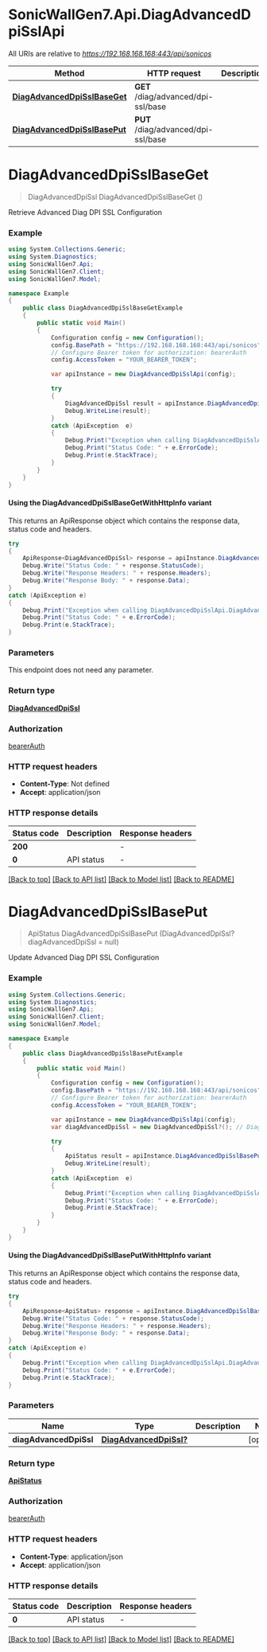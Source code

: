 # SonicWallGen7.Api.DiagAdvancedDpiSslApi

All URIs are relative to *https://192.168.168.168:443/api/sonicos*

| Method | HTTP request | Description |
|--------|--------------|-------------|
| [**DiagAdvancedDpiSslBaseGet**](DiagAdvancedDpiSslApi.md#diagadvanceddpisslbaseget) | **GET** /diag/advanced/dpi-ssl/base |  |
| [**DiagAdvancedDpiSslBasePut**](DiagAdvancedDpiSslApi.md#diagadvanceddpisslbaseput) | **PUT** /diag/advanced/dpi-ssl/base |  |

<a id="diagadvanceddpisslbaseget"></a>
# **DiagAdvancedDpiSslBaseGet**
> DiagAdvancedDpiSsl DiagAdvancedDpiSslBaseGet ()



Retrieve Advanced Diag DPI SSL Configuration

### Example
```csharp
using System.Collections.Generic;
using System.Diagnostics;
using SonicWallGen7.Api;
using SonicWallGen7.Client;
using SonicWallGen7.Model;

namespace Example
{
    public class DiagAdvancedDpiSslBaseGetExample
    {
        public static void Main()
        {
            Configuration config = new Configuration();
            config.BasePath = "https://192.168.168.168:443/api/sonicos";
            // Configure Bearer token for authorization: bearerAuth
            config.AccessToken = "YOUR_BEARER_TOKEN";

            var apiInstance = new DiagAdvancedDpiSslApi(config);

            try
            {
                DiagAdvancedDpiSsl result = apiInstance.DiagAdvancedDpiSslBaseGet();
                Debug.WriteLine(result);
            }
            catch (ApiException  e)
            {
                Debug.Print("Exception when calling DiagAdvancedDpiSslApi.DiagAdvancedDpiSslBaseGet: " + e.Message);
                Debug.Print("Status Code: " + e.ErrorCode);
                Debug.Print(e.StackTrace);
            }
        }
    }
}
```

#### Using the DiagAdvancedDpiSslBaseGetWithHttpInfo variant
This returns an ApiResponse object which contains the response data, status code and headers.

```csharp
try
{
    ApiResponse<DiagAdvancedDpiSsl> response = apiInstance.DiagAdvancedDpiSslBaseGetWithHttpInfo();
    Debug.Write("Status Code: " + response.StatusCode);
    Debug.Write("Response Headers: " + response.Headers);
    Debug.Write("Response Body: " + response.Data);
}
catch (ApiException e)
{
    Debug.Print("Exception when calling DiagAdvancedDpiSslApi.DiagAdvancedDpiSslBaseGetWithHttpInfo: " + e.Message);
    Debug.Print("Status Code: " + e.ErrorCode);
    Debug.Print(e.StackTrace);
}
```

### Parameters
This endpoint does not need any parameter.
### Return type

[**DiagAdvancedDpiSsl**](DiagAdvancedDpiSsl.md)

### Authorization

[bearerAuth](../README.md#bearerAuth)

### HTTP request headers

 - **Content-Type**: Not defined
 - **Accept**: application/json


### HTTP response details
| Status code | Description | Response headers |
|-------------|-------------|------------------|
| **200** |  |  -  |
| **0** | API status |  -  |

[[Back to top]](#) [[Back to API list]](../README.md#documentation-for-api-endpoints) [[Back to Model list]](../README.md#documentation-for-models) [[Back to README]](../README.md)

<a id="diagadvanceddpisslbaseput"></a>
# **DiagAdvancedDpiSslBasePut**
> ApiStatus DiagAdvancedDpiSslBasePut (DiagAdvancedDpiSsl? diagAdvancedDpiSsl = null)



Update Advanced Diag DPI SSL Configuration

### Example
```csharp
using System.Collections.Generic;
using System.Diagnostics;
using SonicWallGen7.Api;
using SonicWallGen7.Client;
using SonicWallGen7.Model;

namespace Example
{
    public class DiagAdvancedDpiSslBasePutExample
    {
        public static void Main()
        {
            Configuration config = new Configuration();
            config.BasePath = "https://192.168.168.168:443/api/sonicos";
            // Configure Bearer token for authorization: bearerAuth
            config.AccessToken = "YOUR_BEARER_TOKEN";

            var apiInstance = new DiagAdvancedDpiSslApi(config);
            var diagAdvancedDpiSsl = new DiagAdvancedDpiSsl?(); // DiagAdvancedDpiSsl? |  (optional) 

            try
            {
                ApiStatus result = apiInstance.DiagAdvancedDpiSslBasePut(diagAdvancedDpiSsl);
                Debug.WriteLine(result);
            }
            catch (ApiException  e)
            {
                Debug.Print("Exception when calling DiagAdvancedDpiSslApi.DiagAdvancedDpiSslBasePut: " + e.Message);
                Debug.Print("Status Code: " + e.ErrorCode);
                Debug.Print(e.StackTrace);
            }
        }
    }
}
```

#### Using the DiagAdvancedDpiSslBasePutWithHttpInfo variant
This returns an ApiResponse object which contains the response data, status code and headers.

```csharp
try
{
    ApiResponse<ApiStatus> response = apiInstance.DiagAdvancedDpiSslBasePutWithHttpInfo(diagAdvancedDpiSsl);
    Debug.Write("Status Code: " + response.StatusCode);
    Debug.Write("Response Headers: " + response.Headers);
    Debug.Write("Response Body: " + response.Data);
}
catch (ApiException e)
{
    Debug.Print("Exception when calling DiagAdvancedDpiSslApi.DiagAdvancedDpiSslBasePutWithHttpInfo: " + e.Message);
    Debug.Print("Status Code: " + e.ErrorCode);
    Debug.Print(e.StackTrace);
}
```

### Parameters

| Name | Type | Description | Notes |
|------|------|-------------|-------|
| **diagAdvancedDpiSsl** | [**DiagAdvancedDpiSsl?**](DiagAdvancedDpiSsl?.md) |  | [optional]  |

### Return type

[**ApiStatus**](ApiStatus.md)

### Authorization

[bearerAuth](../README.md#bearerAuth)

### HTTP request headers

 - **Content-Type**: application/json
 - **Accept**: application/json


### HTTP response details
| Status code | Description | Response headers |
|-------------|-------------|------------------|
| **0** | API status |  -  |

[[Back to top]](#) [[Back to API list]](../README.md#documentation-for-api-endpoints) [[Back to Model list]](../README.md#documentation-for-models) [[Back to README]](../README.md)

